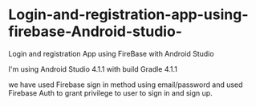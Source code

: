 # Login-and-registration-app-using-firebase-Android-studio-

Login and registration App using FireBase with Android Studio 

I'm using Android Studio 4.1.1 with build Gradle 4.1.1

 we have used Firebase sign in method using email/password and used Firebase Auth to grant privilege to user to sign in and sign up.
 
 
